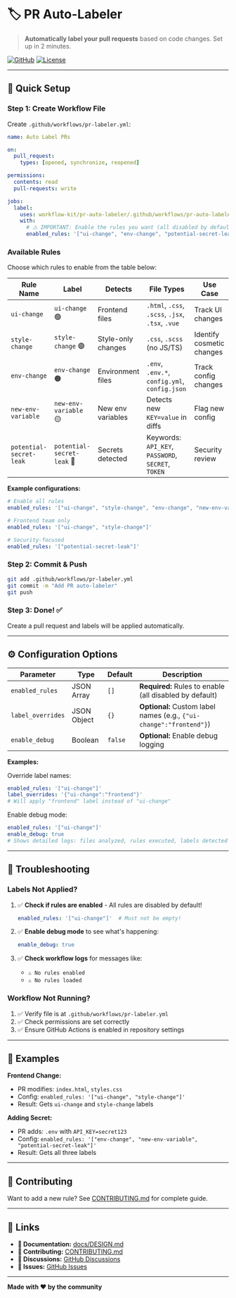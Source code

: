 # 🏷️ PR Auto-Labeler

> **Automatically label your pull requests** based on code changes. Set up in 2 minutes.

[![GitHub](https://img.shields.io/badge/GitHub-workflow--kit%2Fpr--auto--labeler-blue?logo=github)](https://github.com/workflow-kit/pr-auto-labeler)
[![License](https://img.shields.io/badge/license-MIT-green.svg)](LICENSE)

---

## 🚀 Quick Setup

### Step 1: Create Workflow File

Create `.github/workflows/pr-labeler.yml`:

```yaml
name: Auto Label PRs

on:
  pull_request:
    types: [opened, synchronize, reopened]

permissions:
  contents: read
  pull-requests: write

jobs:
  label:
    uses: workflow-kit/pr-auto-labeler/.github/workflows/pr-auto-labeler.yml@main
    with:
      # ⚠️ IMPORTANT: Enable the rules you want (all disabled by default)
      enabled_rules: '["ui-change", "env-change", "potential-secret-leak"]'
```

### Available Rules

Choose which rules to enable from the table below:

| Rule Name | Label | Detects | File Types | Use Case |
|-----------|-------|---------|------------|----------|
| `ui-change` | `ui-change` 🟢 | Frontend files | `.html`, `.css`, `.scss`, `.jsx`, `.tsx`, `.vue` | Track UI changes |
| `style-change` | `style-change` 🟣 | Style-only changes | `.css`, `.scss` (no JS/TS) | Identify cosmetic changes |
| `env-change` | `env-change` 🟠 | Environment files | `.env`, `.env.*`, `config.yml`, `config.json` | Track config changes |
| `new-env-variable` | `new-env-variable` 🟡 | New env variables | Detects new `KEY=value` in diffs | Flag new config |
| `potential-secret-leak` | `potential-secret-leak` 🔴 | Secrets detected | Keywords: `API_KEY`, `PASSWORD`, `SECRET`, `TOKEN` | Security review |

**Example configurations:**
```yaml
# Enable all rules
enabled_rules: '["ui-change", "style-change", "env-change", "new-env-variable", "potential-secret-leak"]'

# Frontend team only
enabled_rules: '["ui-change", "style-change"]'

# Security-focused
enabled_rules: '["potential-secret-leak"]'
```

### Step 2: Commit & Push

```bash
git add .github/workflows/pr-labeler.yml
git commit -m "Add PR auto-labeler"
git push
```

### Step 3: Done! ✅

Create a pull request and labels will be applied automatically.

---

## ⚙️ Configuration Options

| Parameter | Type | Default | Description |
|-----------|------|---------|-------------|
| `enabled_rules` | JSON Array | `[]` | **Required:** Rules to enable (all disabled by default) |
| `label_overrides` | JSON Object | `{}` | **Optional:** Custom label names (e.g., `{"ui-change":"frontend"}`) |
| `enable_debug` | Boolean | `false` | **Optional:** Enable debug logging |

**Examples:**

Override label names:
```yaml
enabled_rules: '["ui-change"]'
label_overrides: '{"ui-change":"frontend"}'
# Will apply "frontend" label instead of "ui-change"
```

Enable debug mode:
```yaml
enabled_rules: '["ui-change"]'
enable_debug: true
# Shows detailed logs: files analyzed, rules executed, labels detected
```

---

## 🐛 Troubleshooting

### Labels Not Applied?

1. ✅ **Check if rules are enabled** - All rules are disabled by default!
   ```yaml
   enabled_rules: '["ui-change"]'  # Must not be empty!
   ```

2. ✅ **Enable debug mode** to see what's happening:
   ```yaml
   enable_debug: true
   ```

3. ✅ **Check workflow logs** for messages like:
   - `⚠️ No rules enabled`
   - `⚠️ No rules loaded`

### Workflow Not Running?

1. ✅ Verify file is at `.github/workflows/pr-labeler.yml`
2. ✅ Check permissions are set correctly
3. ✅ Ensure GitHub Actions is enabled in repository settings

---

## 📝 Examples

**Frontend Change:**
- PR modifies: `index.html`, `styles.css`
- Config: `enabled_rules: '["ui-change", "style-change"]'`
- Result: Gets `ui-change` and `style-change` labels

**Adding Secret:**
- PR adds: `.env` with `API_KEY=secret123`
- Config: `enabled_rules: '["env-change", "new-env-variable", "potential-secret-leak"]'`
- Result: Gets all three labels

---

## 🤝 Contributing

Want to add a new rule? See [CONTRIBUTING.md](CONTRIBUTING.md) for complete guide.

---

## 🔗 Links

- **📖 Documentation:** [docs/DESIGN.md](docs/DESIGN.md)
- **🤝 Contributing:** [CONTRIBUTING.md](CONTRIBUTING.md)
- **💬 Discussions:** [GitHub Discussions](https://github.com/workflow-kit/pr-auto-labeler/discussions)
- **🐛 Issues:** [GitHub Issues](https://github.com/workflow-kit/pr-auto-labeler/issues)

---

**Made with ❤️ by the community**
